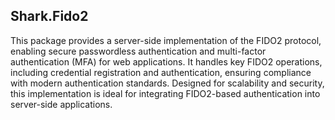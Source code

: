 ## Shark.Fido2
This package provides a server-side implementation of the FIDO2 protocol, enabling secure passwordless authentication
and multi-factor authentication (MFA) for web applications. It handles key FIDO2 operations, including credential
registration and authentication, ensuring compliance with modern authentication standards. Designed for scalability
and security, this implementation is ideal for integrating FIDO2-based authentication into server-side applications.